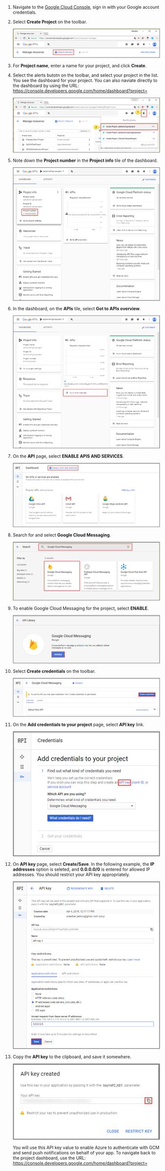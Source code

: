 
1. Navigate to the [Google Cloud Console](https://console.developers.google.com/cloud-resource-manager), sign in with your Google account credentials. 
2. Select **Create Project** on the toolbar. 
   
    ![Create new project](./media/mobile-services-enable-google-cloud-messaging/mobile-services-google-new-project.png)   
3. For **Project name**, enter a name for your project, and click **Create**.
4. Select the alerts butotn on the toolbar, and select your project in the list. You see the dashboard for your project. You can also naviate directly to the dashboard by using the URL: https://console.developers.google.com/home/dashboard?project=<YOUR PROJECT NAME>

    ![Select your project in alerts](./media/mobile-services-enable-google-cloud-messaging/alert-new-project.png)
5. Note down the **Project number** in the **Project info** tile of the dashboard. 

    ![Project ID](./media/mobile-services-enable-google-cloud-messaging/project-number.png)
6. In the dashboard, on the **APIs** tile, select **Got to APIs overview**. 

    ![API overview link](./media/mobile-services-enable-google-cloud-messaging/go-to-api-overview.png)
7. On the **API** page, select **ENABLE APIS AND SERVICES**. 

    ![Enable APIs and Services button](./media/mobile-services-enable-google-cloud-messaging/enable-api-services-button.png)
8. Search for and select **Google Cloud Messaging**. 

    ![Search for and select Google Cloud Messaging](./media/mobile-services-enable-google-cloud-messaging/search-select-gcm.png)
9. To enable Google Cloud Messaging for the project, select **ENABLE**.

    ![Enable Google Cloud Messaging](./media/mobile-services-enable-google-cloud-messaging/enable-gcm-button.png)
10. Select **Create credentials** on the toolbar. 

    ![Create credentials button](./media/mobile-services-enable-google-cloud-messaging/create-credentials-button.png)
11. On the **Add credentials to your project** page, select **API key** link. 

    ![Create credentials button](./media/mobile-services-enable-google-cloud-messaging/api-key-button.png)    
12. On **API key** page, select **Create/Save**. In the following example, the **IP addresses** option is seleted, and **0.0.0.0/0** is entered for allowed IP addresses. You should restrict your API key appropriately. 

    ![API Key - Create button](./media/mobile-services-enable-google-cloud-messaging/api-key-create-button.png)
13. Copy the **API key** to the clipboard, and save it somewhere. 

    ![Copy API key](./media/mobile-services-enable-google-cloud-messaging/copy-api-key.png)
   
    You will use this API key value to enable Azure to authenticate with GCM and send push notifications on behalf of your app. To navigate back to the project dashboard, use the URL: https://console.developers.google.com/home/dashboard?project=<YOUR PROJECT NAME>

